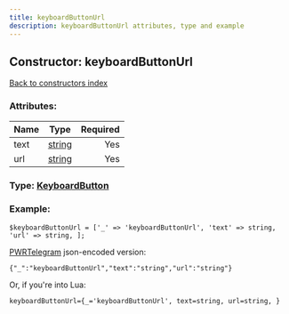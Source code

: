 ```yaml
---
title: keyboardButtonUrl
description: keyboardButtonUrl attributes, type and example
---
```

## Constructor: keyboardButtonUrl  
[Back to constructors index](index.md)



### Attributes:

| Name     |    Type       | Required |
|----------|:-------------:|---------:|
|text|[string](../types/string.md) | Yes|
|url|[string](../types/string.md) | Yes|



### Type: [KeyboardButton](../types/KeyboardButton.md)


### Example:

```
$keyboardButtonUrl = ['_' => 'keyboardButtonUrl', 'text' => string, 'url' => string, ];
```  

[PWRTelegram](https://pwrtelegram.xyz) json-encoded version:

```
{"_":"keyboardButtonUrl","text":"string","url":"string"}
```


Or, if you're into Lua:  


```
keyboardButtonUrl={_='keyboardButtonUrl', text=string, url=string, }

```


